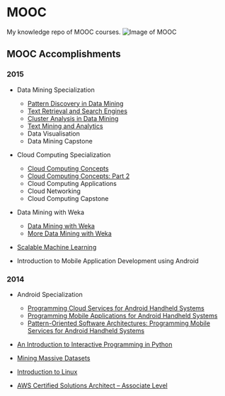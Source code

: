# MOOC
My knowledge repo of MOOC courses.
![Image of MOOC](http://www.marshallacm.co.uk/wp-content/uploads/moocs-banner.png)

## MOOC Accomplishments
### 2015
* Data Mining Specialization
  * [Pattern Discovery in Data Mining](https://www.coursera.org/account/accomplishments/records/2m9D3BQdmUYVsQSt)
  * [Text Retrieval and Search Engines](https://www.coursera.org/account/accomplishments/records/RXbqtzh9mEGGY5BR)
  * [Cluster Analysis in Data Mining](https://www.coursera.org/account/accomplishments/records/hhtPEBvw3tVGavXe)
  * [Text Mining and Analytics](https://www.coursera.org/account/accomplishments/records/GbKAQGNNBFXDAEPK)
  * Data Visualisation
  * Data Mining Capstone

* Cloud Computing Specialization
  * [Cloud Computing Concepts](https://www.coursera.org/account/accomplishments/records/HeY3QT4amAjVxawt)
  * [Cloud Computing Concepts: Part 2](https://www.coursera.org/account/accomplishments/records/MtzjZ3ycXmhQZAYm)
  * Cloud Computing Applications
  * Cloud Networking
  * Cloud Computing Capstone
 
* Data Mining with Weka
  * [Data Mining with Weka](http://d2t72jqww3n6av.cloudfront.net/wp-content/uploads/2015/05/mooc-certificate-final178.png)
  * [More Data Mining with Weka](http://d2t72jqww3n6av.cloudfront.net/wp-content/uploads/2015/07/weka-Certificate.png)
  
* [Scalable Machine Learning](https://verify.edx.org/cert/8efb20cb0b3847c7a352ef352ecad647)

* Introduction to Mobile Application Development using Android


### 2014
* Android Specialization
  * [Programming Cloud Services for Android Handheld Systems](https://www.coursera.org/account/accomplishments/records/Fz2VJE8U5bzgAX8M)
  * [Programming Mobile Applications for Android Handheld Systems](https://www.coursera.org/account/accomplishments/records/mW9fNMzCyrSZAyye)
  * [Pattern-Oriented Software Architectures: Programming Mobile Services for Android Handheld Systems](https://www.coursera.org/account/accomplishments/records/s7WAPUb2ChNyR6K4)

* [An Introduction to Interactive Programming in Python](https://www.coursera.org/account/accomplishments/records/C6ukS3LuuwtzxMpd)

* [Mining Massive Datasets](http://dengpeng.de/wp-content/uploads/2015/01/Coursera-mmds-2015.pdf)

* [Introduction to Linux](https://s3.amazonaws.com/verify.edx.org/downloads/c0fa1b945d824e37934b6ee7bf7a8fc8/Certificate.pdf)

* [AWS Certified Solutions Architect – Associate Level](http://dengpeng.de/wp-content/uploads/2014/12/LinuxAcademy_AWS_CSA_SoA.pdf)
